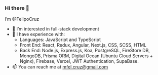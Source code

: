 ### Hi there 👋

I’m @FelipoCruz
- 👀 I’m interested in full-stack development
- 🌱 I have experience with:
  - Languages: JavaScript and TypeScript
  - Front End: React, Redux, Angular, Next.js, CSS, SCSS, HTML
  - Back End: Node.js, Express.js, Koa, PostgreSQL, FireStore DB, MongoDB, Prisma ORM,  Digital Ocean (Ubuntu Cloud Servers + Nginx), Firebase, Vercel, JWT Authentication, SupaBase.
- 📫 You can reach me at mfel.cruz@gmail.com
